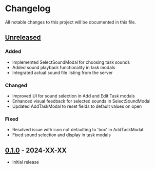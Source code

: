 # Changelog

All notable changes to this project will be documented in this file.

## [Unreleased]

### Added
- Implemented SelectSoundModal for choosing task sounds
- Added sound playback functionality in task modals
- Integrated actual sound file listing from the server

### Changed
- Improved UI for sound selection in Add and Edit Task modals
- Enhanced visual feedback for selected sounds in SelectSoundModal
- Updated AddTaskModal to reset fields to default values on open

### Fixed
- Resolved issue with icon not defaulting to 'box' in AddTaskModal
- Fixed sound selection and display in task modals

## [0.1.0] - 2024-XX-XX
- Initial release

[Unreleased]: https://github.com/yourusername/tascheged/compare/v0.1.0...HEAD
[0.1.0]: https://github.com/yourusername/tascheged/releases/tag/v0.1.0